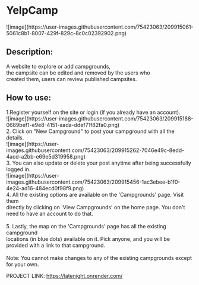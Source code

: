 <h1>YelpCamp</h1>
![image](https://user-images.githubusercontent.com/75423063/209915061-5061c8b1-8007-429f-829c-8c0c02392902.png)


<h2>Description:</h2> 
A website to explore or add campgrounds,</br>
the campsite can be edited and removed by the users who </br>
created them, users can review published campsites.</br>

<h2>How to use:</h2>
1.Register yourself on the site or login (if you already have an account).</br>
![image](https://user-images.githubusercontent.com/75423063/209915188-0689bef1-e9e8-4151-aada-ddef71f82fa0.png)

<br>
2. Click on "New Campground" to post your campground with all the details.</br>
![image](https://user-images.githubusercontent.com/75423063/209915262-7046e49c-8edd-4acd-a2bb-e69e5d319958.png)

<br>
3. You can also update or delete your post anytime after being successfully logged in.</br>
![image](https://user-images.githubusercontent.com/75423063/209915456-1ac3ebee-b1f0-4e24-ad16-484ecd0f98f9.png)

<br>
4. All the existing options are available on the 'Campgrounds' page. Visit them</br>
   directly by clicking on 'View Campgrounds' on the home page. You don't</br>
   need to have an account to do that.</br>
   <br>
5. Lastly, the map on the 'Campgrounds' page has all the existing campground</br>
   locations (in blue dots) available on it. Pick anyone, and you will be </br>
   provided with a link to that campground.</br>
   <br>
Note: You cannot make changes to any of the existing campgrounds except for your own.


<br>

PROJECT LINK: https://latenight.onrender.com/
